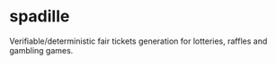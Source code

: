 # spadille
Verifiable/deterministic fair tickets generation for lotteries, raffles and gambling games.
